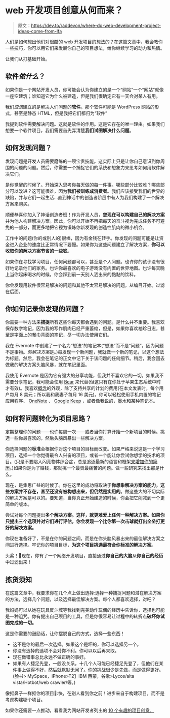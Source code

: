 # web 开发项目创意从何而来？

> 原文：<https://dev.to/raddevon/where-do-web-development-project-ideas-come-from-lfa>

人们是如何想出他们对很酷的 web 开发项目的想法的？在这篇文章中，我会教你一些技巧，你可以用它们来发展你自己的项目想法，给你继续学习的动力和热情。

让我们从打基础开始。

## 软件*做什么*？

如果你是一个网站开发人员，你可能会认为你建立的是一个“网站”一个“网站”就像一座空建筑；谁知道它为什么被建造，但是我们很确定它有一天会对某人有用。

我们*应该*建立的是解决人们问题的**软件**。那个软件可能是 WordPress 网站的形式，甚至是静态 HTML，但是我把它们都归为“软件”

我提到软件需要解决问题。这就是软件的作用。这是它存在的唯一理由。如果我们想要一个软件项目，我们需要首先弄清楚**我们试图解决什么问题**。

## 如何发现问题？

发现问题是开发人员需要磨练的一项宝贵技能。这实际上只是让你自己意识到你周围的问题的问题。然后，你需要一个捕捉它们的系统和想象力来思考如何用软件解决它们。

是你觉醒的时候了。开始深入思考你每天做的每一件事。哪些部分比较难？哪些部分可以改进？这可能很难，因为**我们被训练成消费者**。我们应该接受我们的世界的缺陷，并与它们一起生活…直到神话中的创造者阶层中有人为我们构建了一个解决方案来购买。

顺便恭喜你加入了神话创造者班！作为开发人员，**您现在可以构建自己的解决方案**并为他人构建解决方案。因此，你可以开始不再把每天的奋斗视为完成任务不可避免的一部分，而更多地把它视为锻炼你新发现的创造性肌肉的微小机会。

工作中的问题(你的或别人的)很棒，因为有金钱在转手。你发现的问题可能是让资金进入企业的速度比正常情况下要慢。如果你为这些问题建立了解决方案，**你可以收取你的解决方案节省的一些钱**。

如果你在寻找学习项目，任何问题都可以，甚至是个人问题。也许你的孩子没有很好地记录他们的家务。也许你最喜欢的电子游戏没有内置的世界地图。也许每天晚上当你起床喝水的时候，你会踩到前一天别人洒出来的黏黏的饮料。

你会发现用软件很容易解决的问题和其他不太容易解决的问题。从编目开始。过滤在后面。

## 你如何记录你发现的问题？

你需要一种方法来**捕捉**所有这些你每天都会遇到的问题。是什么并不重要。我喜欢保存数字笔记，因为我的写作肌肉已经严重萎缩，但是，如果你喜欢袖珍日志，甚至是字面上的餐巾背面的笔记，尽一切办法使用它们。

我在 Evernote 中创建了一个名为“想法”的笔记本(“想法”而不是“问题”，因为问题不是事物。*的解决方案*是。)每发现一个新问题，我就做一个新的笔记，以这个想法为标题。然后，我会在笔记的正文中记下关于该问题的任何细节。稍后，我会回去做我的解决方案头脑风暴，就在笔记里面。

我使用 Evernote 是因为它有强大的分享功能，但我并不喜欢它的一切。如果我不需要分享笔记，我可能会使用 [Bear](https://bear.app/) 来代替(但这只有在你处于苹果生态系统中时才有效)。我喜欢[概念](https://www.notion.so/product)的外观，除了支持共享的计划的费用(在本文发表时，每个用户每月 8 美元；所以我和我妻子每月 16 美元)。你可以轻松使用手机内置的笔记应用程序、 [OneNote](https://products.office.com/en-us/onenote/digital-note-taking-app) 、 [Google Keep](https://www.google.com/keep/) ，或者像我说的，墨水和某种笔记本。

## 如何将问题转化为项目思路？

定期整理你的问题——也许每周一次——或者当你打算开始一个新项目的时候。挑选一些你最喜欢的，然后头脑风暴出一些解决方案。

你选择问题的**标准**会根据你对这个项目的目标而改变。如果严格来说这是一个学习项目，选择一个你觉得最令人兴奋的项目，或者一个能让你尝试你想学的技术的项目。(只是不要陷入闪亮物体综合症，总是追逐最新的语言和框架[来增加你的简历](https://raddevon.com/articles/how-to-build-your-web-developer-resume-with-or-without-experience/)。)如果你是为了赚钱，那就挑一个最贵最痛苦的问题。做一些研究来找出那是什么。

现在，是集思广益的时候了。你在这里的成功将取决于**你想象解决方案的能力，这些方案并不存在，甚至还没有被构想出来，但仍然是实用的**。做这些大的不切实际的解决方案是可以的。要知道，当你真正开始建造的时候，你会把它削减到一个更简单的版本。

尝试对每个问题提出**多个解决方案。这样，就更难爱上任何一种解决方案。如果你只提出三个选项并对它们进行评估，你会发现一个比你第一次击球就打出全垒打更好的解决方案。**

你现在准备好了，不是在你的问题之间，而是在你头脑风暴出来的最佳解决方案之间进行选择。牢记你的项目目标，**为这个项目挑选最符合你标准的解决方案**。

头奖！🎰现在，你有了一个网络开发项目，直接通过**你自己的大脑**从**你自己的经历**中过滤出来！

## 拣货须知

在这篇文章中，我要求你在几个点上做出选择:选择一种捕捉问题和潜在解决方案的方法，选择几个问题，以及选择最佳解决方案。每个人都喜欢选择，对吧？

我妈妈可以从她在玩具反斗城等我找到完美动作玩偶的经历中告诉你，选择也可能是一种诅咒。你有提出自己项目的工具，但是你很容易让过程中的转折点**破坏你试图完成的一切。**

这是你需要的鼓励话，让你摆脱自己的方式，选择一些东西！

*   这不是你的最后一次选择。如果这个是坏的，你可以选择另一个。
*   你没有选择的选项不会对你不利。你可以以后再来取。
*   现在做错事总比永远不做正确的事好。
*   如果有人捷足先登，一般没关系。十几个人可能已经捷足先登了，但他们在某件事上做得不好，然后就默默无闻了。你的挑战很少是先做，而是做得更好。(脸书> MySpace，iPhone>T2】IBM 西蒙，谷歌>Lycos/alta vista/Hotbot/web crawler/等。)

像抠鼻子一样抠你的项目👃:快，在别人看到你之前！进步来自于构建项目，而不是考虑构建哪个项目。

如果你还需要一点推动，看看我为网站开发者列出的 [10 个有趣的项目创意。](https://raddevon.com/articles/10-great-web-development-learning-project-ideas/)